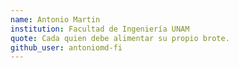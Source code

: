 ```yaml
---
name: Antonio Martin
institution: Facultad de Ingeniería UNAM
quote: Cada quien debe alimentar su propio brote.
github_user: antoniomd-fi
---
```

